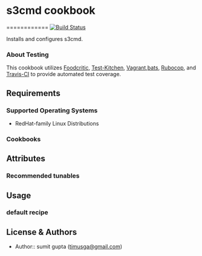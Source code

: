 # s3cmd cookbook
============
[![Build Status](https://api.travis-ci.org/timusg/s3cmd.png?branch=master)](http://travis-ci.org/timusg/s3cmd)

Installs and configures s3cmd.

### About Testing
This cookbook utilizes [Foodcritic](http://acrmp.github.io/foodcritic/), [Test-Kitchen](https://github.com/opscode/test-kitchen), [Vagrant](http://www.vagrantup.com),[bats](https://github.com/sstephenson/bats), [Rubocop](https://github.com/bbatsov/rubocop), and [Travis-CI](https://travis-ci.org) to provide automated test coverage.

Requirements
------------
### Supported Operating Systems
- RedHat-family Linux Distributions

### Cookbooks

Attributes
----------
### Recommended tunables


Usage
-----
### default recipe

License & Authors
-----------------
- Author:: sumit gupta (<timusga@gmail.com>)
